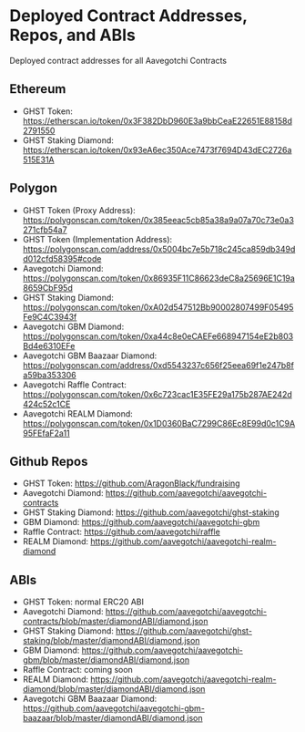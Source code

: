 # Deployed Contract Addresses, Repos, and ABIs
Deployed contract addresses for all Aavegotchi Contracts

## Ethereum

* GHST Token: https://etherscan.io/token/0x3F382DbD960E3a9bbCeaE22651E88158d2791550
* GHST Staking Diamond: https://etherscan.io/token/0x93eA6ec350Ace7473f7694D43dEC2726a515E31A

## Polygon

* GHST Token (Proxy Address): https://polygonscan.com/token/0x385eeac5cb85a38a9a07a70c73e0a3271cfb54a7
* GHST Token (Implementation Address): https://polygonscan.com/address/0x5004bc7e5b718c245ca859db349dd012cfd58395#code
* Aavegotchi Diamond: https://polygonscan.com/token/0x86935F11C86623deC8a25696E1C19a8659CbF95d
* GHST Staking Diamond: https://polygonscan.com/token/0xA02d547512Bb90002807499F05495Fe9C4C3943f
* Aavegotchi GBM Diamond: https://polygonscan.com/token/0xa44c8e0eCAEFe668947154eE2b803Bd4e6310EFe
* Aavegotchi GBM Baazaar Diamond: https://polygonscan.com/address/0xd5543237c656f25eea69f1e247b8fa59ba353306
* Aavegotchi Raffle Contract: https://polygonscan.com/token/0x6c723cac1E35FE29a175b287AE242d424c52c1CE
* Aavegotchi REALM Diamond: https://polygonscan.com/token/0x1D0360BaC7299C86Ec8E99d0c1C9A95FEfaF2a11

## Github Repos

* GHST Token: https://github.com/AragonBlack/fundraising
* Aavegotchi Diamond: https://github.com/aavegotchi/aavegotchi-contracts
* GHST Staking Diamond: https://github.com/aavegotchi/ghst-staking
* GBM Diamond: https://github.com/aavegotchi/aavegotchi-gbm
* Raffle Contract: https://github.com/aavegotchi/raffle
* REALM Diamond: https://github.com/aavegotchi/aavegotchi-realm-diamond

## ABIs

* GHST Token: normal ERC20 ABI
* Aavegotchi Diamond: https://github.com/aavegotchi/aavegotchi-contracts/blob/master/diamondABI/diamond.json
* GHST Staking Diamond: https://github.com/aavegotchi/ghst-staking/blob/master/diamondABI/diamond.json
* GBM Diamond: https://github.com/aavegotchi/aavegotchi-gbm/blob/master/diamondABI/diamond.json
* Raffle Contract: coming soon
* REALM Diamond: https://github.com/aavegotchi/aavegotchi-realm-diamond/blob/master/diamondABI/diamond.json
* Aavegotchi GBM Baazaar Diamond: https://github.com/aavegotchi/aavegotchi-gbm-baazaar/blob/master/diamondABI/diamond.json

